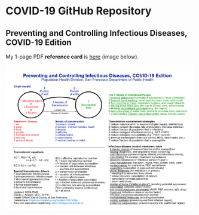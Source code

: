 # COVID-19 GitHub Repository

## Preventing and Controlling Infectious Diseases, COVID-19 Edition

My 1-page PDF **reference card** is
[here](https://github.com/taragonmd/covid-19/blob/master/PHD_model-for-controlling-infectious-diseases.pdf)
(image below).

![](PHD_model-for-controlling-infectious-diseases.png)

